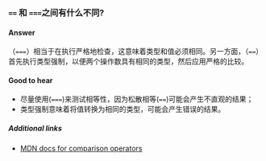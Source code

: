 ### `==` 和 `===`之间有什么不同?

#### Answer

（`===`）相当于在执行严格地检查，这意味着类型和值必须相同。另一方面，（`==`）首先执行类型强制，以便两个操作数具有相同的类型，然后应用严格的比较。

#### Good to hear

* 尽量使用(`===`)来测试相等性，因为松散相等(`==`)可能会产生不直观的结果；
* 类型强制意味着将值转换为相同的类型，可能会产生错误的结果。

##### Additional links

* [MDN docs for comparison operators](https://developer.mozilla.org/en-US/docs/Web/JavaScript/Reference/Operators/Comparison_Operators)

<!-- tags: (javascript) -->

<!-- expertise: (0) -->

